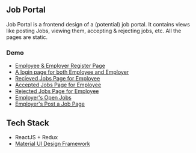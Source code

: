 ## Job Portal
 Job Portal is a frontend design of a (potential) job portal. It contains views like posting Jobs, viewing them, accepting & rejecting jobs, etc. All the pages are static.
### Demo
* [Employee & Employer Register Page](https://kind-euclid-d558e0.netlify.app/register)
* [ A login page for both Employee and Employer](https://kind-euclid-d558e0.netlify.app/login)
* [Recieved Jobs Page for Employee](https://kind-euclid-d558e0.netlify.app/RecievedJobs)
* [Accepted Jobs Page for Employee](https://kind-euclid-d558e0.netlify.app/AcceptedJobs)
* [Rejected Jobs Page for Employee](https://kind-euclid-d558e0.netlify.app/RejectedJobs)
* [ Employer's Open Jobs](https://kind-euclid-d558e0.netlify.app/Employer)
* [Employer's Post a Job Page ](https://kind-euclid-d558e0.netlify.app/Employer/PostJobs)

## Tech Stack
* ReactJS + Redux
* [Material UI Design Framework](https://material-ui.com/)
